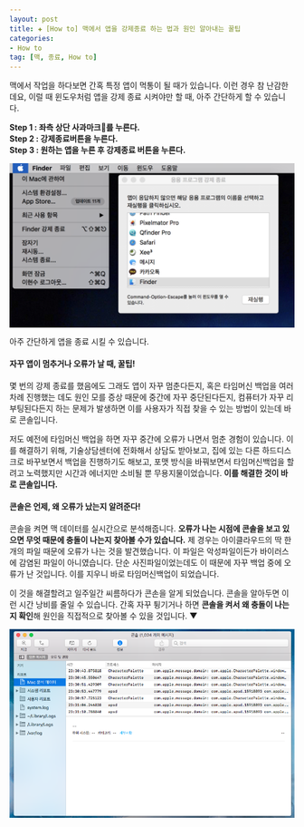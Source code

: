 ```yaml
---  
layout: post  
title: ✚ [How to] 맥에서 앱을 강제종료 하는 법과 원인 알아내는 꿀팁
categories:
- How to
tag: [맥, 종료, How to]
---  
```


맥에서 작업을 하다보면 간혹 특정 앱이 먹통이 될 때가 있습니다. 이런 경우 참 난감한데요, 이럴 때 윈도우처럼 앱을 강제 종료 시켜야만 할 때, 아주 간단하게 할 수 있습니다.

**Step 1 : 좌측 상단 사과마크를 누른다.** <br>
**Step 2 : 강제종료버튼을 누른다.** <br>
**Step 3 : 원하는 앱을 누른 후 강제종료 버튼을 누른다.** <br>

<div class="markdown-image">
<img src="/assets/article_images/2018-07-07-force-quit/1.png" align="middle"/></div>

아주 간단하게 앱을 종료 시킬 수 있습니다.

#### 자꾸 앱이 멈추거나 오류가 날 때, 꿀팁!
몇 번의 강제 종료를 했음에도 그래도 앱이 자꾸 멈춘다든지, 혹은 타임머신 백업을 여러 차례 진행했는 데도 원인 모를 증상 때문에 중간에 자꾸 중단된다든지, 컴퓨터가 자꾸 리부팅된다든지 하는 문제가 발생하면 이를 사용자가 직접 찾을 수 있는 방법이 있는데 바로 콘솔입니다. 

저도 예전에 타임머신 백업을 하면 자꾸 중간에 오류가 나면서 멈춘 경험이 있습니다. 이를 해결하기 위해, 기술상담센터에 전화해서 상담도 받아보고, 집에 있는 다른 하드디스크로 바꾸보면서 백업을 진행하기도 해보고, 포맷 방식을 바꿔보면서 타임머신백업을 할려고 노력했지만 시간과 에너지만 소비될 뿐 무용지물이었습니다. **이를 해결한 것이 바로 콘솔입니다.**

#### 콘솔은 언제, 왜 오류가 났는지 알려준다!
콘솔을 켜면 맥 데이터를 실시간으로 분석해줍니다. **오류가 나는 시점에 콘솔을 보고 있으면 무엇 때문에 충돌이 나는지 찾아볼 수가 있습니다.** 제 경우는 아이클라우드의 딱 한개의 파일 때문에 오류가 나는 것을 발견했습니다. 이 파일은 악성파일이든가 바이러스에 감염된 파일이 아니였습니다. 단순 사진파일이었는데도 이 때문에 자꾸 백업 중에 오류가 난 것입니다. 이를 지우니 바로 타임머신백업이 되었습니다.

이 것을 해결할려고 일주일간 씨름하다가 콘손을 알게 되었습니다. 콘솔을 알아두면 이런 시간 낭비를 줄일 수 있습니다. 간혹 자꾸 튕기거나 하면 **콘솔을 켜서 왜 충돌이 나는지 확인**해 원인을 직접적으로 찾아볼 수 있을 것입니다. ▼
<div class="markdown-image">
<img src="/assets/article_images/2018-07-07-force-quit/2.png" align="middle"/></div>
